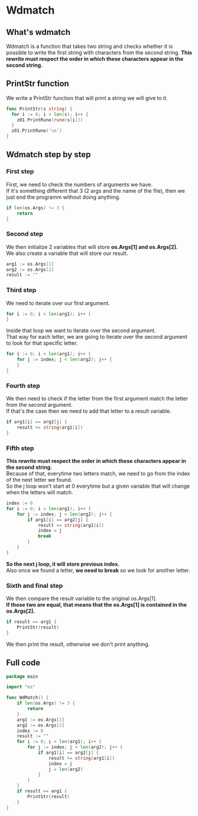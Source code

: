 # Wdmatch

## What's wdmatch

Wdmatch is a function that takes two string and checks whether it is possible to write the first string with characters from the second string. **This rewrite must respect the order in which these characters appear in the second string.**  

## PrintStr function

We write a PrintStr function that will print a string we will give to it.  
```go
func PrintStr(s string) {
  for i := 0; i < len(s); i++ {
    z01.PrintRune(rune(s[i]))
  }
  z01.PrintRune('\n')
}
```

## Wdmatch step by step

### First step

First, we need to check the numbers of arguments we have.  
If it's something different that 3 (2 args and the name of the file), then we just end the programm without doing anything.  

```go
if len(os.Args) != 3 {
	return
}
```

### Second step

We then initialize 2 variables that will store **os.Args[1] and os.Args[2].**  
We also create a variable that will store our result.  

```go
arg1 := os.Args[1]
arg2 := os.Args[2]
result := ""
```

### Third step

We need to iterate over our first argument.  

```go
for i := 0; i < len(arg1); i++ {
}
```
Inside that loop we want to iterate over the second argument.  
That way for each letter, we are going to iterate over the second argument to look for that specific letter.  

```go
for i := 0; i < len(arg1); i++ {
	for j := index; j < len(arg2); j++ {
	}
}
```

### Fourth step

We then need to check if the letter from the first argument match the letter from the second argument.  
If that's the case then we need to add that letter to a result variable.  

```go
if arg1[i] == arg2[j] {
	result += string(arg1[i])
}
```

### Fifth step

**This rewrite must respect the order in which these characters appear in the second string.**  
Because of that, everytime two letters match, we need to go from the index of the next letter we found.  
So the j loop won't start at 0 everytime but a given variable that will change when the letters will match.  

```go
index := 0
for i := 0; i < len(arg1); i++ {
	for j := index; j < len(arg2); j++ {
		if arg1[i] == arg2[j] {
			result += string(arg1[i])
			index = j
			break
		}
	}
}
```
**So the next j loop, it will store previous index.**  
Also once we found a letter, **we need to break** so we look for another letter.  

### Sixth and final step

We then compare the result variable to the original os.Args[1].  
**If those two are equal, that means that the os.Args[1] is contained in the os.Args[2].**  
```go
if result == arg1 {
	PrintStr(result)
}
```
We then print the result, otherwise we don't print anything.  

## Full code

```go
package main

import "os"

func WdMatch() {
	if len(os.Args) != 3 {
		return
	}
	arg1 := os.Args[1]
	arg2 := os.Args[2]
	index := 0
	result := ""
	for i := 0; i < len(arg1); i++ {
		for j := index; j < len(arg2); j++ {
			if arg1[i] == arg2[j] {
				result += string(arg1[i])
				index = j
				j = len(arg2)
			}
		}
	}
	if result == arg1 {
		PrintStr(result)
	}
}
```